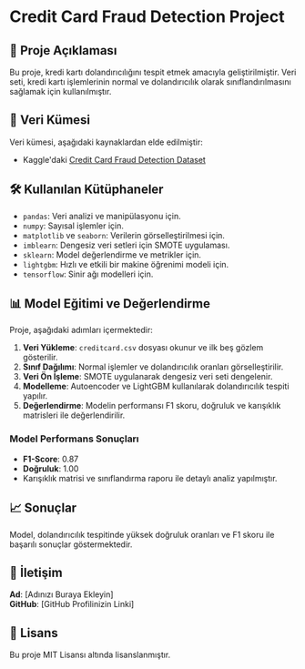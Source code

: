 # Credit Card Fraud Detection Project

## 📖 Proje Açıklaması
Bu proje, kredi kartı dolandırıcılığını tespit etmek amacıyla geliştirilmiştir. Veri seti, kredi kartı işlemlerinin normal ve dolandırıcılık olarak sınıflandırılmasını sağlamak için kullanılmıştır.

## 🔗 Veri Kümesi
Veri kümesi, aşağıdaki kaynaklardan elde edilmiştir:
- Kaggle'daki [Credit Card Fraud Detection Dataset](https://www.kaggle.com/datasets/mlg-ulb/creditcardfraud/data)
  

## 🛠️ Kullanılan Kütüphaneler
- `pandas`: Veri analizi ve manipülasyonu için.
- `numpy`: Sayısal işlemler için.
- `matplotlib` ve `seaborn`: Verilerin görselleştirilmesi için.
- `imblearn`: Dengesiz veri setleri için SMOTE uygulaması.
- `sklearn`: Model değerlendirme ve metrikler için.
- `lightgbm`: Hızlı ve etkili bir makine öğrenimi modeli için.
- `tensorflow`: Sinir ağı modelleri için.

## 📊 Model Eğitimi ve Değerlendirme
Proje, aşağıdaki adımları içermektedir:
1. **Veri Yükleme**: `creditcard.csv` dosyası okunur ve ilk beş gözlem gösterilir.
2. **Sınıf Dağılımı**: Normal işlemler ve dolandırıcılık oranları görselleştirilir.
3. **Veri Ön İşleme**: SMOTE uygulanarak dengesiz veri seti dengelenir.
4. **Modelleme**: Autoencoder ve LightGBM kullanılarak dolandırıcılık tespiti yapılır.
5. **Değerlendirme**: Modelin performansı F1 skoru, doğruluk ve karışıklık matrisleri ile değerlendirilir.

### Model Performans Sonuçları
- **F1-Score**: 0.87
- **Doğruluk**: 1.00
- Karışıklık matrisi ve sınıflandırma raporu ile detaylı analiz yapılmıştır.

## 📈 Sonuçlar
Model, dolandırıcılık tespitinde yüksek doğruluk oranları ve F1 skoru ile başarılı sonuçlar göstermektedir.

## 👤 İletişim
**Ad**: [Adınızı Buraya Ekleyin]  
**GitHub**: [GitHub Profilinizin Linki]

## 📄 Lisans
Bu proje MIT Lisansı altında lisanslanmıştır.
